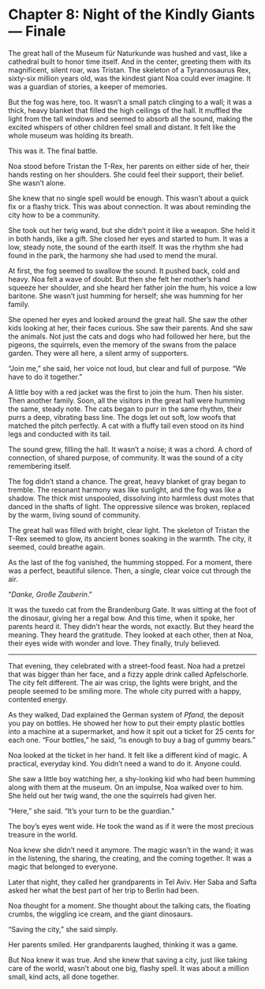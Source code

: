 
# Chapter 8: Night of the Kindly Giants — Finale

The great hall of the Museum für Naturkunde was hushed and vast, like a cathedral built to honor time itself. And in the center, greeting them with its magnificent, silent roar, was Tristan. The skeleton of a Tyrannosaurus Rex, sixty-six million years old, was the kindest giant Noa could ever imagine. It was a guardian of stories, a keeper of memories.

But the fog was here, too. It wasn’t a small patch clinging to a wall; it was a thick, heavy blanket that filled the high ceilings of the hall. It muffled the light from the tall windows and seemed to absorb all the sound, making the excited whispers of other children feel small and distant. It felt like the whole museum was holding its breath.

This was it. The final battle.

Noa stood before Tristan the T-Rex, her parents on either side of her, their hands resting on her shoulders. She could feel their support, their belief. She wasn’t alone.

She knew that no single spell would be enough. This wasn’t about a quick fix or a flashy trick. This was about connection. It was about reminding the city how to be a community.

She took out her twig wand, but she didn’t point it like a weapon. She held it in both hands, like a gift. She closed her eyes and started to hum. It was a low, steady note, the sound of the earth itself. It was the rhythm she had found in the park, the harmony she had used to mend the mural.

At first, the fog seemed to swallow the sound. It pushed back, cold and heavy. Noa felt a wave of doubt. But then she felt her mother’s hand squeeze her shoulder, and she heard her father join the hum, his voice a low baritone. She wasn’t just humming for herself; she was humming for her family.

She opened her eyes and looked around the great hall. She saw the other kids looking at her, their faces curious. She saw their parents. And she saw the animals. Not just the cats and dogs who had followed her here, but the pigeons, the squirrels, even the memory of the swans from the palace garden. They were all here, a silent army of supporters.

“Join me,” she said, her voice not loud, but clear and full of purpose. “We have to do it together.”

A little boy with a red jacket was the first to join the hum. Then his sister. Then another family. Soon, all the visitors in the great hall were humming the same, steady note. The cats began to purr in the same rhythm, their purrs a deep, vibrating bass line. The dogs let out soft, low woofs that matched the pitch perfectly. A cat with a fluffy tail even stood on its hind legs and conducted with its tail.

The sound grew, filling the hall. It wasn’t a noise; it was a chord. A chord of connection, of shared purpose, of community. It was the sound of a city remembering itself.

The fog didn’t stand a chance. The great, heavy blanket of gray began to tremble. The resonant harmony was like sunlight, and the fog was like a shadow. The thick mist unspooled, dissolving into harmless dust motes that danced in the shafts of light. The oppressive silence was broken, replaced by the warm, living sound of community.

The great hall was filled with bright, clear light. The skeleton of Tristan the T-Rex seemed to glow, its ancient bones soaking in the warmth. The city, it seemed, could breathe again.

As the last of the fog vanished, the humming stopped. For a moment, there was a perfect, beautiful silence. Then, a single, clear voice cut through the air.

“*Danke, Große Zauberin*.”

It was the tuxedo cat from the Brandenburg Gate. It was sitting at the foot of the dinosaur, giving her a regal bow. And this time, when it spoke, her parents heard it. They didn’t hear the words, not exactly. But they heard the meaning. They heard the gratitude. They looked at each other, then at Noa, their eyes wide with wonder and love. They finally, truly believed.

***

That evening, they celebrated with a street-food feast. Noa had a pretzel that was bigger than her face, and a fizzy apple drink called Apfelschorle. The city felt different. The air was crisp, the lights were bright, and the people seemed to be smiling more. The whole city purred with a happy, contented energy.

As they walked, Dad explained the German system of *Pfand*, the deposit you pay on bottles. He showed her how to put their empty plastic bottles into a machine at a supermarket, and how it spit out a ticket for 25 cents for each one. “Four bottles,” he said, “is enough to buy a bag of gummy bears.”

Noa looked at the ticket in her hand. It felt like a different kind of magic. A practical, everyday kind. You didn’t need a wand to do it. Anyone could.

She saw a little boy watching her, a shy-looking kid who had been humming along with them at the museum. On an impulse, Noa walked over to him. She held out her twig wand, the one the squirrels had given her.

“Here,” she said. “It’s your turn to be the guardian.”

The boy’s eyes went wide. He took the wand as if it were the most precious treasure in the world.

Noa knew she didn’t need it anymore. The magic wasn’t in the wand; it was in the listening, the sharing, the creating, and the coming together. It was a magic that belonged to everyone.

Later that night, they called her grandparents in Tel Aviv. Her Saba and Safta asked her what the best part of her trip to Berlin had been.

Noa thought for a moment. She thought about the talking cats, the floating crumbs, the wiggling ice cream, and the giant dinosaurs.

“Saving the city,” she said simply.

Her parents smiled. Her grandparents laughed, thinking it was a game.

But Noa knew it was true. And she knew that saving a city, just like taking care of the world, wasn’t about one big, flashy spell. It was about a million small, kind acts, all done together.
